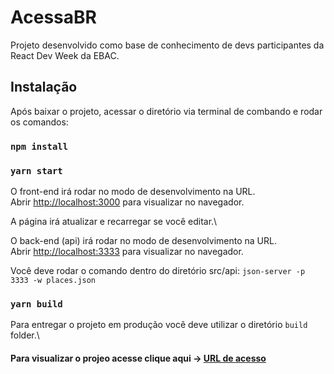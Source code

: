 # AcessaBR

Projeto desenvolvido como base de conhecimento de devs participantes da React Dev Week da EBAC.

## Instalação

Após baixar o projeto, acessar o diretório via terminal de combando e rodar os comandos:

### `npm install`

### `yarn start`

O front-end irá rodar no modo de desenvolvimento na URL.\
Abrir [http://localhost:3000](http://localhost:3000) para visualizar no navegador.

A página irá atualizar e recarregar se você editar.\

O back-end (api) irá rodar no modo de desenvolvimento na URL.\
Abrir [http://localhost:3333](http://localhost:3333) para visualizar no navegador.

Você deve rodar o comando dentro do diretório src/api:
`json-server -p 3333 -w places.json`

### `yarn build`

Para entregar o projeto em produção você deve utilizar o diretório `build` folder.\

#### Para visualizar o projeo acesse clique aqui -> [URL de acesso](https://acessa-br-62z8197ul-matheuscmorais356.vercel.app/SP/S%C3%A3o%20Paulo)

